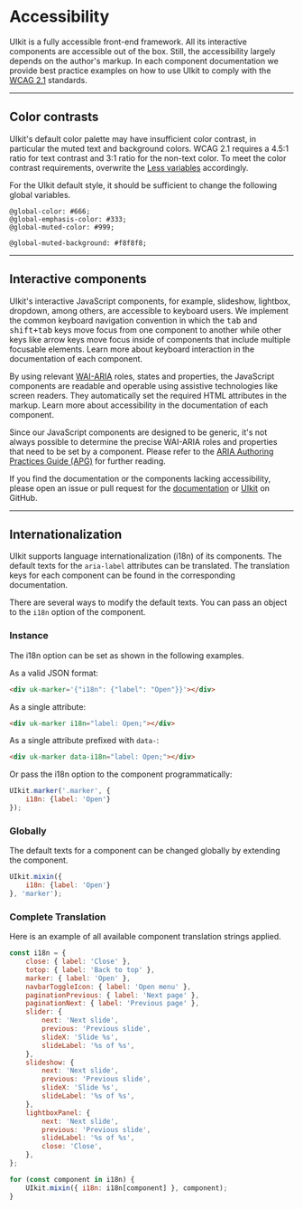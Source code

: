 # Accessibility

UIkit is a fully accessible front-end framework. All its interactive components are accessible out of the box. Still, the accessibility largely depends on the author's markup. In each component documentation we provide best practice examples on how to use UIkit to comply with the [WCAG 2.1](https://www.w3.org/TR/WCAG/) standards. 

***

## Color contrasts

UIkit's default color palette may have insufficient color contrast, in particular the muted text and background colors. WCAG 2.1 requires a 4.5:1 ratio for text contrast and 3:1 ratio for the non-text color. To meet the color contrast requirements, overwrite the [Less variables](less.md#use-variables) accordingly.

For the UIkit default style, it should be sufficient to change the following global variables. 

```less
@global-color: #666;
@global-emphasis-color: #333;
@global-muted-color: #999;

@global-muted-background: #f8f8f8;
```

***

## Interactive components

UIkit's interactive JavaScript components, for example, slideshow, lightbox, dropdown, among others, are accessible to keyboard users. We implement the common keyboard navigation convention in which the <kbd>tab</kbd> and <kbd>shift+tab</kbd> keys move focus from one component to another while other keys like arrow keys move focus inside of components that include multiple focusable elements. Learn more about keyboard interaction in the documentation of each component.

By using relevant [WAI-ARIA](https://www.w3.org/WAI/standards-guidelines/aria/) roles, states and properties, the JavaScript components are readable and operable using assistive technologies like screen readers. They automatically set the required HTML attributes in the markup. Learn more about accessibility in the documentation of each component. 

Since our JavaScript components are designed to be generic, it's not always possible to determine the precise WAI-ARIA roles and properties that need to be set by a component. Please refer to the [ARIA Authoring Practices Guide (APG)](https://www.w3.org/WAI/ARIA/apg/) for further reading. 

If you find the documentation or the components lacking accessibility, please open an issue or pull request for the [documentation](https://github.com/uikit/uikit-site) or [UIkit](https://github.com/uikit/uikit) on GitHub.

***

## Internationalization

UIkit supports language internationalization (i18n) of its components. The default texts for the `aria-label` attributes can be translated. The translation keys for each component can be found in the corresponding documentation.

There are several ways to modify the default texts. You can pass an object to the `i18n` option of the component.

### Instance

The i18n option can be set as shown in the following examples. 

As a valid JSON format:

```html
<div uk-marker='{"i18n": {"label": "Open"}}'></div>
```

As a single attribute:

```html
<div uk-marker i18n="label: Open;"></div>
```

As a single attribute prefixed with `data-`:

```html
<div uk-marker data-i18n="label: Open;"></div>
```

Or pass the i18n option to the component programmatically:

```js
UIkit.marker('.marker', {
    i18n: {label: 'Open'}
});
```

### Globally

The default texts for a component can be changed globally by extending the component.

```js
UIkit.mixin({
    i18n: {label: 'Open'}
}, 'marker');
```

### Complete Translation

Here is an example of all available component translation strings applied.

```js
const i18n = {
    close: { label: 'Close' },
    totop: { label: 'Back to top' },
    marker: { label: 'Open' },
    navbarToggleIcon: { label: 'Open menu' },
    paginationPrevious: { label: 'Next page' },
    paginationNext: { label: 'Previous page' },
    slider: {
        next: 'Next slide',
        previous: 'Previous slide',
        slideX: 'Slide %s',
        slideLabel: '%s of %s',
    },
    slideshow: {
        next: 'Next slide',
        previous: 'Previous slide',
        slideX: 'Slide %s',
        slideLabel: '%s of %s',
    },
    lightboxPanel: {
        next: 'Next slide',
        previous: 'Previous slide',
        slideLabel: '%s of %s',
        close: 'Close',
    },
};

for (const component in i18n) {
    UIkit.mixin({ i18n: i18n[component] }, component);
}
```
